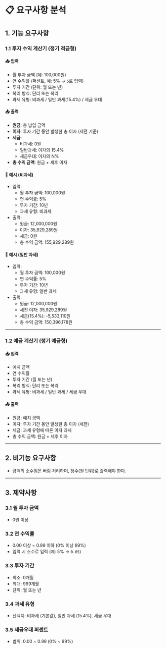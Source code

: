 # 📋 요구사항 분석

## 1. 기능 요구사항

### 1.1 투자 수익 계산기 (정기 적금형)

#### 📥 입력

- 월 투자 금액 (예: 100,000원)
- 연 수익률 (퍼센트, 예: 5% → `5`로 입력)
- 투자 기간 (단위: 월 또는 년)
- 복리 방식: 단리 또는 복리
- 과세 유형: 비과세 / 일반 과세(15.4%) / 세금 우대

#### 📤 출력

- **원금**: 총 납입 금액
- **이자**: 투자 기간 동안 발생한 총 이자 (세전 기준)
- **세금**:
    - 비과세: 0원
    - 일반과세: 이자의 15.4%
    - 세금우대: 이자의 N%
- **총 수익 금액**: 원금 + 세후 이자

#### 🧾 예시 (비과세)

- 입력:
    - 월 투자 금액: 100,000원
    - 연 수익률: 5%
    - 투자 기간: 10년
    - 과세 유형: 비과세
- 출력:
    - 원금: 12,000,000원
    - 이자: 35,929,289원
    - 세금: 0원
    - 총 수익 금액: 155,929,289원

#### 🧾 예시 (일반 과세)

- 입력:
    - 월 투자 금액: 100,000원
    - 연 수익률: 5%
    - 투자 기간: 10년
    - 과세 유형: 일반 과세
- 출력:
    - 원금: 12,000,000원
    - 세전 이자: 35,929,289원
    - 세금(15.4%): -5,533,110원
    - 총 수익 금액: 150,396,178원
---

### 1.2 예금 계산기 (정기 예금형)

#### 📥 입력

- 예치 금액
- 연 수익률
- 투자 기간 (월 또는 년)
- 복리 방식: 단리 또는 복리
- 과세 유형: 비과세 / 일반 과세 / 세금 우대

#### 📤 출력

- 원금: 예치 금액
- 이자: 투자 기간 동안 발생한 총 이자 (세전)
- 세금: 과세 유형에 따른 이자 과세
- 총 수익 금액: 원금 + 세후 이자

---

## 2. 비기능 요구사항

- 금액의 소수점은 버림 처리하며, 정수(원 단위)로 출력해야 한다.

---

## 3. 제약사항

### 3.1 월 투자 금액

- 0원 이상

### 3.2 연 수익률

- 0.00 이상 ~ 0.99 이하 (0% 이상 99%)
- 입력 시 소수로 입력 (예: 5% → `0.05`)

### 3.3 투자 기간

- 최소: 0개월
- 최대: 999개월
- 단위: 월 또는 년

### 3.4 과세 유형

- 선택지: 비과세 (기본값), 일반 과세 (15.4%), 세금 우대

### 3.5 세금우대 퍼센트

- 범위: 0.00 ~ 0.99 (0% ~ 99%)
